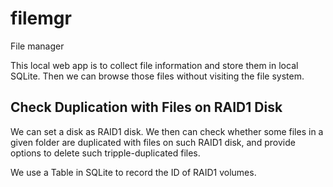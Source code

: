 # filemgr
File manager

This local web app is to collect file information and store them in local SQLite. Then we can browse those files
without visiting the file system.

## Check Duplication with Files on RAID1 Disk

We can set a disk as RAID1 disk. We then can check whether some files in a given folder are duplicated with files on such RAID1 disk, 
and provide options to delete such tripple-duplicated files.

We use a Table in SQLite to record the ID of RAID1 volumes.
